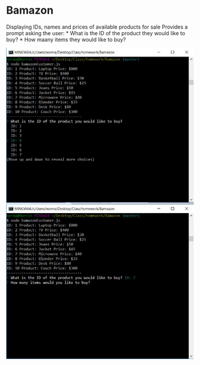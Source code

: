 # Bamazon

Displaying IDs, names and prices of available products for sale
Provides a prompt asking the user:
	* What is the ID of the product they would like to buy?
	* How maany items they would like to buy?

![display](/images/DisplayItems.jpg)
![amount](/images/Amount.jpg)


